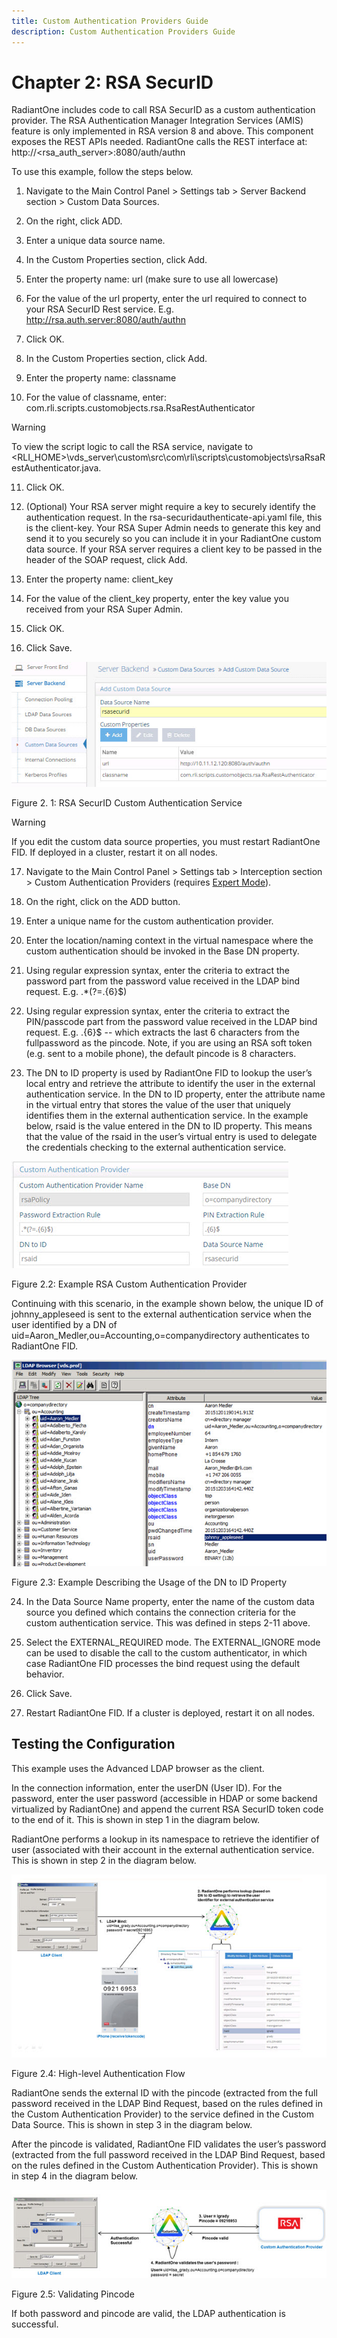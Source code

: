 ```yaml
---
title: Custom Authentication Providers Guide
description: Custom Authentication Providers Guide
---
```


# Chapter 2: RSA SecurID

RadiantOne includes code to call RSA SecurID as a custom authentication provider. The RSA Authentication Manager Integration Services (AMIS) feature is only implemented in RSA version 8 and above. This component exposes the REST APIs needed. RadiantOne calls the REST interface at: http://<rsa_auth_server>:8080/auth/authn

To use this example, follow the steps below.

1.	Navigate to the Main Control Panel > Settings tab > Server Backend section > Custom Data Sources.
2.	On the right, click ADD.

3.	Enter a unique data source name.

4.	In the Custom Properties section, click Add.

5.	Enter the property name: url  (make sure to use all lowercase)

6.	For the value of the url property, enter the url required to connect to your RSA SecurID Rest service. E.g. http://rsa.auth.server:8080/auth/authn

7.	Click OK.

8.	In the Custom Properties section, click Add. 

9.	Enter the property name: classname 

10.	For the value of classname, enter: com.rli.scripts.customobjects.rsa.RsaRestAuthenticator

>[!warning]
>To view the script logic to call the RSA service, navigate to <RLI_HOME>\vds_server\custom\src\com\rli\scripts\customobjects\rsaRsaRestAuthenticator.java.

11.	Click OK.

12.	(Optional) Your RSA server might require a key to securely identify the authentication request. In the rsa-securidauthenticate-api.yaml file, this is the client-key. Your RSA Super Admin needs to generate this key and send it to you securely so you can include it in your RadiantOne custom data source. If your RSA server requires a client key to be passed in the header of the SOAP request, click Add.

13.	Enter the property name: client_key 

14.	For the value of the client_key property, enter the key value you received from your RSA Super Admin.

15.	Click OK.

16.	Click Save.
 
![An image showing ](Media/Image2.1.jpg)

Figure 2. 1: RSA SecurID Custom Authentication Service

>[!warning]
>If you edit the custom data source properties, you must restart RadiantOne FID. If deployed in a cluster, restart it on all nodes.

17.	Navigate to the Main Control Panel > Settings tab > Interception section > Custom Authentication Providers (requires [Expert Mode](01-overview#expert-mode)).

18.	On the right, click on the ADD button.

19.	Enter a unique name for the custom authentication provider.

20.	Enter the location/naming context in the virtual namespace where the custom authentication should be invoked in the Base DN property.

21.	Using regular expression syntax, enter the criteria to extract the password part from the password value received in the LDAP bind request. E.g.   .*(?=.{6}$)

22.	Using regular expression syntax, enter the criteria to extract the PIN/passcode part from the password value received in the LDAP bind request. E.g.   .{6}$  -- which extracts the last 6 characters from the fullpassword as the pincode. Note, if you are using an RSA soft token (e.g. sent to a mobile phone), the default pincode is 8 characters.

23.	The DN to ID property is used by RadiantOne FID to lookup the user’s local entry and retrieve the attribute to identify the user in the external authentication service. In the DN to ID property, enter the attribute name in the virtual entry that stores the value of the user that uniquely identifies them in the external authentication service. In the example below, rsaid is the value entered in the DN to ID property. This means that the value of the rsaid in the user’s virtual entry is used to delegate the credentials checking to the external authentication service. 

 ![An image showing ](Media/Image2.2.jpg)

Figure 2.2: Example RSA Custom Authentication Provider

Continuing with this scenario, in the example shown below, the unique ID of johnny_appleseed is sent to the external authentication service when the user identified by a DN of uid=Aaron_Medler,ou=Accounting,o=companydirectory authenticates to RadiantOne FID.
 
 ![An image showing ](Media/Image2.3.jpg)

Figure 2.3: Example Describing the Usage of the DN to ID Property

24.	In the Data Source Name property, enter the name of the custom data source you defined which contains the connection criteria for the custom authentication service. This was defined in steps 2-11 above.

25.	Select the EXTERNAL_REQUIRED mode. The EXTERNAL_IGNORE mode can be used to disable the call to the custom authenticator, in which case RadiantOne FID processes the bind request using the default behavior. 

26.	Click Save.

27.	Restart RadiantOne FID. If a cluster is deployed, restart it on all nodes.

## Testing the Configuration

This example uses the Advanced LDAP browser as the client.

In the connection information, enter the userDN (User ID). For the password, enter the user password (accessible in HDAP or some backend virtualized by RadiantOne) and append the current RSA SecurID token code to the end of it. This is shown in step 1 in the diagram below.

RadiantOne performs a lookup in its namespace to retrieve the identifier of user (associated with their account in the external authentication service. This is shown in step 2 in the diagram below.
 
 ![An image showing ](Media/Image2.4.jpg)

Figure 2.4: High-level Authentication Flow

RadiantOne sends the external ID with the pincode (extracted from the full password received in the LDAP Bind Request, based on the rules defined in the Custom Authentication Provider) to the service defined in the Custom Data Source. This is shown in step 3 in the diagram below.

After the pincode is validated, RadiantOne FID validates the user’s password (extracted from the full password received in the LDAP Bind Request, based on the rules defined in the Custom Authentication Provider). This is shown in step 4 in the diagram below.
 
 ![An image showing ](Media/Image2.5.jpg)

Figure 2.5: Validating Pincode

If both password and pincode are valid, the LDAP authentication is successful.
 
